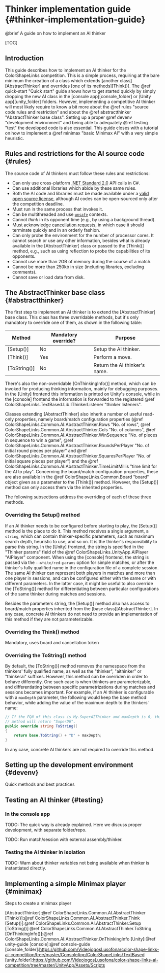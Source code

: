 # Thinker implementation guide {#thinker-implementation-guide}

@brief A guide on how to implement an AI thinker

[TOC]

## Introduction

This guide describes how to implement an AI thinker for the ColorShapeLinks
competition. This is a simple process, requiring at the bare minimum
the creation of a class which extends [another class][AbstractThinker]
and overrides [one of its methods][Think()]. The @ref quick-start "Quick start"
guide shows how to get started quickly by simply dropping the new AI class in
the [console app][console_folder] or [Unity app][unity_folder] folders.
However, implementing a competitive AI thinker will most likely require to
know a bit more about the @ref rules "source code rules and restriction"
and about the @ref abstractthinker "AbstractThinker base class". Setting up a
proper @ref devenv "development environment" and being able to adequately
@ref testing "test" the developed code is also essential. This guide
closes with a tutorial on how to implement a @ref minimax "basic Minimax AI"
with a very simple heuristic.

## Rules and restrictions for the AI source code {#rules}

The source code of AI thinkers must follow these rules and restrictions:

- Can only use cross-platform [.NET Standard 2.0] API calls in C#.
- Can use additional libraries which abide by these same rules.
- Both the AI code and libraries must be made available under a
  [valid open source license][ossl], although AI codes can be open-sourced
  only after the competition deadline.
- Must run in the same process that invokes it.
- Can be multithreaded and use [`unsafe`] contexts.
- Cannot *think* in its opponent time (e.g., by using a background thread).
- Must acknowledge [cancellation requests][`CancellationToken`], in which case
  it should terminate quickly and in an orderly fashion.
- Can only probe the environment for the number of processor cores. It cannot
  search or use any other information, besides what is already available in the
  [AbstractThinker] class or passed to the [Think()] method, e.g., such as
  using reflection to probe the capabilities of its opponents.
- Cannot use more than 2GB of memory during the course of a match.
- Cannot be more than 250kb in size (including libraries, excluding comments).
- Cannot save or load data from disk.

## The AbstractThinker base class {#abstractthinker}

<!--Describe what information is available in this class, beware of testing it in
isolation, what methods and properties can be overriden-->

The first step to implement an AI thinker is to extend the [AbstractThinker]
base class. This class has three overridable methods, but it's only
mandatory to override one of them, as shown in the following table:

| Method       | Mandatory override? | Purpose                           |
| ------------ | ------------------- | --------------------------------- |
| [Setup()]    | No                  | Setup the AI thinker.             |
| [Think()]    | Yes                 | Perform a move.                   |
| [ToString()] | No                  | Return the AI thinker's name.     |

There's also the non-overridable [OnThinkingInfo()] method, which can be
invoked for producing thinking information, mainly for debugging purposes.
In the [Unity] frontend this information is printed on Unity's console, while
in the [console] frontend the information is forwarded to the registered
@ref ColorShapeLinks.TextBased.Lib.IThinkerListener "thinker listeners".

Classes extending [AbstractThinker] also inherit a number of useful read-only
properties, namely board/match configuration properties
(@ref ColorShapeLinks.Common.AI.AbstractThinker.Rows "No. of rows",
@ref ColorShapeLinks.Common.AI.AbstractThinker.Cols "No. of columns",
@ref ColorShapeLinks.Common.AI.AbstractThinker.WinSequence "No. of pieces in sequence to win a game",
@ref ColorShapeLinks.Common.AI.AbstractThinker.RoundsPerPlayer "No. of initial round pieces per player"
and
@ref ColorShapeLinks.Common.AI.AbstractThinker.SquaresPerPlayer "No. of initial square pieces per player")
and the
@ref ColorShapeLinks.Common.AI.AbstractThinker.TimeLimitMillis "time limit for the AI to play".
Concerning the board/match configuration properties, these are also
available in the @ref ColorShapeLinks.Common.Board "board" object given as a
parameter to the [Think()] method. However, the [Setup()] method can only
access them via the inherited properties.

The following subsections address the overriding of each of these three
methods.

### Overriding the Setup() method

If an AI thinker needs to be configured before starting to play, the [Setup()]
method is the place to do it. This method receives a single argument,
a `string`, which can contain thinker-specific parameters, such as maximum
search depth, heuristic to use, and so on. It is the thinker's responsibility
to parse this string. In the [Unity] frontend, the string is specified in the
"Thinker params" field of the @ref ColorShapeLinks.UnityApp.AIPlayer "AIPlayer"
component. When using the [console] frontend, the string is passed via the
`--white/red-params` option for simple matches, or after the thinker's
fully qualified name in the configuration file of a complete session.
The same AI thinker can represent both players in matches and more than
one player in sessions, and can be configured either with the same or with
different parameters. In the latter case, it might be useful to also
override the [ToString()] method for differentiating between particular
configurations of the same thinker during matches and sessions.

Besides the parameters string, the [Setup()] method also has access to
board/match properties inherited from the [base class][AbstractThinker]. In
any case, concrete AI thinkers do not need to provide an implementation of
this method if they are not parameterizable.

### Overriding the Think() method

Mandatory, uses board and cancellation token

### Overriding the ToString() method

By default, the [ToString()] method removes the namespace from the thinkers'
fully qualified name, as well as the "thinker", "aithinker" or "thinkerai"
suffixes. However, this method can be overriden in order to behave
differently. One such case is when thinkers are parameterizable, and
differentiating between specific parametrizations during matches and sessions
becomes important. For example, if an AI thinker is configurable with a
`maxDepth` parameter, the following would keep the base method behavior,
while adding the value of the maximum depth to the thinkers' name:

```cs
// If the FQN of this class is My.SuperAIThinker and maxDepth is 6, this
// method will return "SuperD6".
public override string ToString()
{
    return base.ToString() + "D" + maxDepth;
}
```

In any case, concrete AI thinkers are not required to override this method.

## Setting up the development environment {#devenv}

Quick methods and best practices

## Testing an AI thinker {#testing}

###  In the console app

TODO: The quick way is already explained. Here we discuss proper development,
with separate folder/repo.

TODO: Run match/session with external assembly/thinker.

### Testing the AI thinker in isolation

TODO: Warn about thinker variables not being available when thinker is
instantiated directly.

## Implementing a simple Minimax player {#minimax}

Steps to create a minimax player

[.NET Standard 2.0]:https://docs.microsoft.com/dotnet/standard/net-standard
[ossl]:https://opensource.org/licenses
[`unsafe`]:https://docs.microsoft.com/dotnet/csharp/programming-guide/unsafe-code-pointers/
[`CancellationToken`]:https://docs.microsoft.com/dotnet/api/system.threading.cancellationtoken
[AbstractThinker]:@ref ColorShapeLinks.Common.AI.AbstractThinker
[Think()]:@ref ColorShapeLinks.Common.AI.AbstractThinker.Think
[Setup()]:@ref ColorShapeLinks.Common.AI.AbstractThinker.Setup
[ToString()]:@ref ColorShapeLinks.Common.AI.AbstractThinker.ToString
[OnThinkingInfo()]:@ref ColorShapeLinks.Common.AI.AbstractThinker.OnThinkingInfo
[Unity]:@ref unity-guide
[console]:@ref console-guide
[console_folder]:https://github.com/VideojogosLusofona/color-shape-links-ai-competition/tree/master/ConsoleApp/ColorShapeLinks/TextBased
[unity_folder]:https://github.com/VideojogosLusofona/color-shape-links-ai-competition/tree/master/UnityApp/Assets/Scripts
